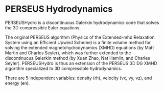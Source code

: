 # PERSEUS Hydrodynamics

PERSEUSHydro is a discontinuous Galerkin hydrodynamics code that solves the 3D compressible Euler equations.

The original PERSEUS algorithm (Physics of the Extended-mhd Relaxation System using an Efficient Upwind Scheme) is a finite volume method for solving the extended magnetohydrodynamics (XMHD) equations (by Matt Martin and Charles Seyler), which was further extended to the discontinuous Galerkin method (by Xuan Zhao, Nat Hamlin, and Charles Seyler). PERSEUSHydro is thus an extension of the PERSEUS 3D DG XMHD algorithm specialized to 3D compressible hydrodynamics.

There are 5 independent variables: density (rh), velocity (vx, vy, vz), and energy (en).
